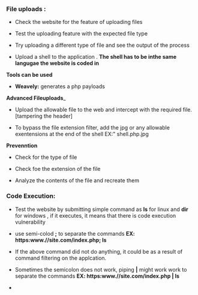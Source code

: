 ### File uploads :

- Check the website for the feature of uploading files

- Test the uploading feature with the expected file type

- Try uploading a different type of file and see the output of the process

- Upload a shell to the application . __The shell has to be inthe same langugae the website is coded in__


__Tools can be used__


- __Weavely:__ generates a php payloads 


__Advanced Fileuploads___

- Upload the allowable file to the web and intercept with the required file. [tampering the header]

- To bypass the file extension filter, add the jpg or any allowable exentensions at the end of the shell EX:" shell.php.jpg


__Prevenntion__

- Check for the type of file 

- Check foe the extension of the file 

- Analyze the contents of the file and recreate them 


### Code Execution:

- Test the website by submitting simple command as __ls__ for linux and __dir__ for windows , if it executes, it means that there is code execution vulnerability

- use semi-colod __;__ to separate the commands __EX: https:www.//site.com/index.php; ls__

- If the above command did not do anything, it could be as a result of command filtering on the applcation.

- Sometimes the semicolon does not work, piping __|__ might work work to separate the commands __EX: https:www.//site.com/index.php | ls__

- 

